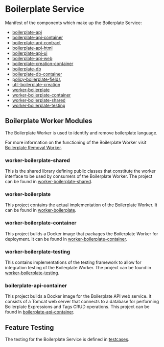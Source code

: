 # Boilerplate Service

Manifest of the components which make up the Boilerplate Service:
* [boilerplate-api](boilerplate-api)
* [boilerplate-api-container](boilerplate-api-container)
* [boilerplate-api-contract](boilerplate-api-contract)
* [boilerplate-api-html](boilerplate-api-html)
* [boilerplate-api-ui](boilerplate-api-ui)
* [boilerplate-api-web](boilerplate-api-web)
* [boilerplate-creation-container](boilerplate-creation-container)
* [boilerplate-db](boilerplate-db)
* [boilerplate-db-container](boilerplate-db-container)
* [policy-boilerplate-fields](policy-boilerplate-fields)
* [util-boilerplate-creation](util-boilerplate-creation)
* [worker-boilerplate](worker-boilerplate)
* [worker-boilerplate-container](worker-boilerplate-container-fs)
* [worker-boilerplate-shared](worker-boilerplate-shared)
* [worker-boilerplate-testing](worker-boilerplate-testing)

## Boilerplate Worker Modules

The Boilerplate Worker is used to identify and remove boilerplate language.

For more information on the functioning of the Boilerplate Worker visit [Boilerplate Removal Worker](worker-boilerplate/documentation/Boilerplate%20Removal%20Worker.md).

### worker-boilerplate-shared
This is the shared library defining public classes that constitute the worker interface to be used by consumers of the Boilerplate Worker. The project can be found in [worker-boilerplate-shared](worker-boilerplate-shared).

### worker-boilerplate
This project contains the actual implementation of the Boilerplate Worker. It can be found in [worker-boilerplate](worker-boilerplate).

### worker-boilerplate-container
This project builds a Docker image that packages the Boilerplate Worker for deployment. It can be found in [worker-boilerplate-container](worker-boilerplate-container-fs).

### worker-boilerplate-testing
This contains implementations of the testing framework to allow for integration testing of the Boilerplate Worker. The project can be found in [worker-boilerplate-testing](worker-boilerplate-testing).

### boilerplate-api-container
This project builds a Docker image for the Boilerplate API web service. It consists of a Tomcat web server that connects to a database for performing Boilerplate Expressions and Tags CRUD operations. This project can be found in [boilerplate-api-container](boilerplate-api-container).

## Feature Testing
The testing for the Boilerplate Service is defined in [testcases](worker-boilerplate-container-fs/testcases).
